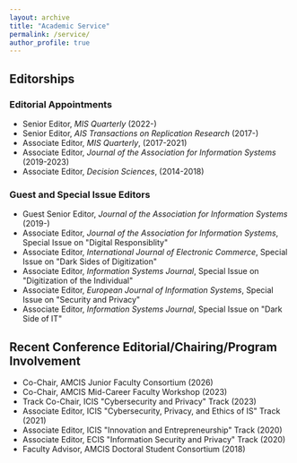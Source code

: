```yaml
---
layout: archive
title: "Academic Service"
permalink: /service/
author_profile: true
---
```

## Editorships 
### Editorial Appointments
-   Senior Editor, _MIS Quarterly_ (2022-) 
-   Senior Editor, _AIS Transactions on Replication Research_ (2017-)
-   Associate Editor, _MIS Quarterly_, (2017-2021)
-   Associate Editor, _Journal of the Association for Information Systems_ (2019-2023)
-   Associate Editor, _Decision Sciences_, (2014-2018)

### Guest and Special Issue Editors
-   Guest Senior Editor, _Journal of the Association for Information Systems_ (2019-)
-   Associate Editor, _Journal of the Association for Information Systems_, Special Issue on "Digital Responsiblity"
-   Associate Editor, _International Journal of Electronic Commerce_, Special Issue on "Dark Sides of Digitization"
-   Associate Editor, _Information Systems Journal_, Special Issue on "Digitization of the Individual"
-   Associate Editor, _European Journal of Information Systems_, Special Issue on "Security and Privacy"
-   Associate Editor, _Information Systems Journal_, Special Issue on "Dark Side of IT"

## Recent Conference Editorial/Chairing/Program Involvement 

-   Co-Chair, AMCIS Junior Faculty Consortium (2026)
-   Co-Chair, AMCIS Mid-Career Faculty Workshop (2023)
-   Track Co-Chair, ICIS "Cybersecurity and Privacy" Track (2023)
-   Associate Editor, ICIS "Cybersecurity, Privacy, and Ethics of IS" Track (2021)
-   Associate Editor, ICIS "Innovation and Entrepreneurship" Track (2020)
-   Associate Editor, ECIS "Information Security and Privacy" Track (2020)
-   Faculty Advisor, AMCIS Doctoral Student Consortium (2018)
